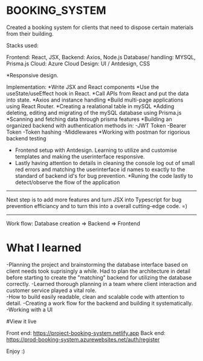 # BOOKING_SYSTEM

Created a booking system for clients that need to dispose certain materials from their building. 

Stacks used:

Frontend: React, JSX, 
Backend: Axios, Node.js
Database/ handling: MYSQL, Prisma.js
Cloud: Azure Cloud
Design: UI / Antdesign, CSS

*Responsive design. 

Implementation:
*Write JSX and React components
*Use the useState/useEffect hook in React.
*Call APIs from React and put the data into state.
*Axios and instance handling
*Build multi-page applications using React Router.
*Creating a realational table in mySQL
*Adding deleting, editing and migrating of the mySQL database using Prisma.js
*Scanning and fetching data through prisma features
*Building an organized backend with authentication methods in:
  -JWT Token
  -Bearer Token
  -Token hashing
  -Middlewares
*Working with postman for rigorious backend testing
* Frontend setup with Antdesign. Learning to utilize and customise templates and making the userinterface responsive.
* Lastly having attention to details in cleaning the console log out of small red errors and matching the userinterface id names to exactly to the      standard of  backend id's for bug prevention.
*Runing the code lastly to detect/observe the flow of the application

____________

Next step is to add more features and turn JSX into Typescript for bug prevention efficiancy and to turn this into a overall cutting-edge code. =)

____________

Work flow: Database creation => Backend => Frontend


# What I learned

-Planning the project and brainstorming the database interface based on client needs took suprisingly a while. Had to plan the architecture in detail before starting to create the "matching" backend for utilizing the database correctly.
-Learned thorough planning in a team where client interaction and  customer service played a vital role.  
-How to build easily readable, clean and scalable code with attention to detail.
-Creating a work flow for the backend and building it systematically.
-Working with a UI


#View it live

Front end: https://project-booking-system.netlify.app
Back end: https://prod-booking-system.azurewebsites.net/auth/register



Enjoy :)

